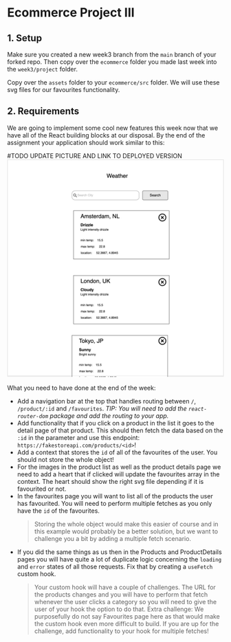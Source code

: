 # Ecommerce Project III

## 1. Setup

Make sure you created a new week3 branch from the `main` branch of your forked repo. Then copy over the `ecommerce` folder you made last week into the `week3/project` folder.

Copy over the `assets` folder to your `ecommerce/src` folder. We will use these svg files for our favourites functionality.

## 2. Requirements

We are going to implement some cool new features this week now that we have all of the React building blocks at our disposal. By the end of the assignment your application should work similar to this:

#TODO UPDATE PICTURE AND LINK TO DEPLOYED VERSION
![Week 3 Wireframe](../../assets/project/week3.png)

What you need to have done at the end of the week:

- Add a navigation bar at the top that handles routing between `/`, `/product/:id` and `/favourites`. _TIP: You will need to add the `react-router-dom` package and add the routing to your app._
- Add functionality that if you click on a product in the list it goes to the detail page of that product. This should then fetch the data based on the `:id` in the parameter and use this endpoint: `https://fakestoreapi.com/products/<id>`!
- Add a context that stores the `id` of all of the favourites of the user. You should not store the whole object!
- For the images in the product list as well as the product details page we need to add a heart that if clicked will update the favourites array in the context. The heart should show the right svg file depending if it is favourited or not.
- In the favourites page you will want to list all of the products the user has favourited. You will need to perform multiple fetches as you only have the `id` of the favourites.
  > Storing the whole object would make this easier of course and in this example would probably be a better solution, but we want to challenge you a bit by adding a multiple fetch scenario.
- If you did the same things as us then in the Products and ProductDetails pages you will have quite a lot of duplicate logic concerning the `loading` and `error` states of all those requests. Fix that by creating a `useFetch` custom hook.
  > Your custom hook will have a couple of challenges. The URL for the products changes and you will have to perform that fetch whenever the user clicks a category so you will need to give the user of your hook the option to do that.
  > Extra challenge: We purposefully do not say Favourites page here as that would make the custom hook even more difficult to build. If you are up for the challenge, add functionality to your hook for multiple fetches!
